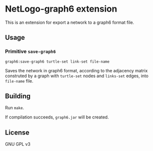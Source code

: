 # NetLogo-graph6 extension

This is an extension for export a network to a graph6 format file.

## Usage

### Primitive `save-graph6`

`graph6:save-graph6 turtle-set link-set file-name`

Saves the network in graph6 format, according to the adjacency matrix construted by a graph with `turtle-set` nodes and `links-set` edges, into `file-name` file.

## Building

Run `make`.

If compilation succeeds, `graph6.jar` will be created.

## License

GNU GPL v3
